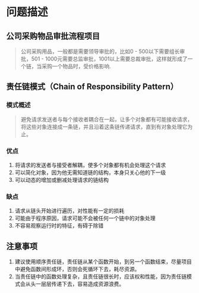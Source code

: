# 问题描述

## 公司采购物品审批流程项目

> 公司采购用品，一般都是需要领导审批的，比如0 - 500以下需要组长审批，501 - 1000元需要总监审批，1001以上需要总裁审批，这样就形成了一个链，当采购一个物品时，受价格影响.

## 责任链模式（Chain of Responsibility Pattern）

### 模式概述

> 避免请求发送者与每个接收者耦合在一起，让多个对象都有可能接收请求，将这些对象连接成一条链，并且沿着这条链传递请求，直到有对象处理它为止。

### 优点
1. 将请求的发送者与接受者解耦，使多个对象都有机会处理这个请求
2. 可以简化对象，因为他无需知道链的结构，本身只关心他的下一级
3. 可以动态的增加或删减处理请求的链结构

### 缺点
1. 请求从链头开始进行遍历，对性能有一定的损耗
2. 可能由于程序原因，请求可能不会被任何一个链中的对象处理
3. 不容易观察运行时的特征，有碍于除错

## 注意事项
1. 建议使用顺序责任链，责任链从某个函数开始，到另一个函数结束，尽量项目中避免函数间形成环，否则会死循环下去，耗尽资源。
2. 当责任链中的函数处理复杂，且责任链很长时，应该权和性能，因为责任链模式会从头一层层传递下去，容易造成资源浪费。